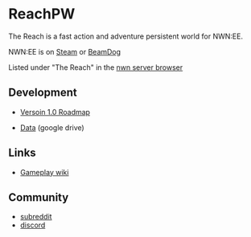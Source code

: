 # ReachPW


The Reach is a fast action and adventure persistent world for NWN:EE.

NWN:EE is on [Steam](https://store.steampowered.com/app/704450/Neverwinter_Nights_Enhanced_Edition/) or [BeamDog](http://nwn.beamdog.com)

Listed under "The Reach" in the [nwn server browser](http://nwn.beamdog.net/)


## Development

* [Versoin 1.0 Roadmap](https://github.com/users/ReachPW/projects/2])

* [Data](https://drive.google.com/drive/folders/1Xyd_evpwZ3Afr9OcV1GvKJNX_8hwd0SZ?usp=sharing) (google drive)

## Links
* [Gameplay wiki](https://github.com/ReachPW/ReachPW_Public/wiki) 

## Community
* [subreddit](https://www.reddit.com/r/ReachPW)
* [discord](https://discord.gg/WBZUV8A)
